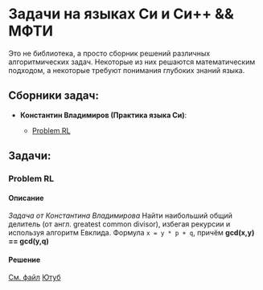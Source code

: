 # Задачи на языках Си и Си++ && МФТИ
Это не библиотека, а просто сборник решений различных алгоритмических задач.
Некоторые из них решаются математическим подходом, а некоторые требуют понимания глубоких знаний языка.
## Сборники задач:
- **Константин Владимиров (Практика языка Си)**: 

    - [Problem RL](#c-RL)
    

## Задачи:
### <p id="c-RL">Problem RL</p>
#### Описание
_Задача от Константина Владимирова_
Найти наибольший общий делитель (от англ. greatest common divisor), избегая рекурсии и используя алгоритм Евклида.
Формула `x = y * p + q`, причём __gcd(x,y) == gcd(y,q)__
#### Решение
[См. файл](Practics_c/ProblemRL.c)
[Ютуб](https://youtu.be/7YhRFx-oyW4?si=ZqOm_GMLL0b190Z9)



[tilir]: https://www.youtube.com/@tilir
